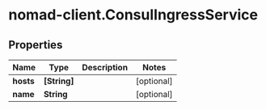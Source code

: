 # nomad-client.ConsulIngressService

## Properties

Name | Type | Description | Notes
------------ | ------------- | ------------- | -------------
**hosts** | **[String]** |  | [optional] 
**name** | **String** |  | [optional] 


